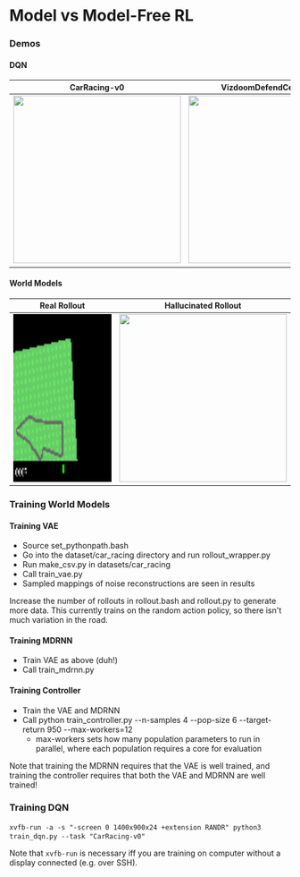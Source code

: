 # Model vs Model-Free RL

### Demos

#### DQN

CarRacing-v0            |  VizdoomDefendCenter-v0
:-------------------------:|:-------------------------:
<img src="demos/dqn-CarRacing-v0.gif" height="300" width="300" style="display:inline;">  |  <img src="demos/dqn-VizdoomDefendCenter-v0.gif" height="300" width="300" style="display:inline;">

#### World Models
Real Rollout | Hallucinated Rollout
:-------------------------:|:-------------------------:
<img src="demos/world_models_rollout.gif" height="300" width="300" style="display:inline;"> | <img src="demos/world_models_hallucination.gif" height="300" width="300" style="display:inline;">


### Training World Models

#### Training VAE
  * Source set_pythonpath.bash
  * Go into the dataset/car_racing directory and run rollout_wrapper.py
  * Run make_csv.py in datasets/car_racing
  * Call train_vae.py
  * Sampled mappings of noise reconstructions are seen in results

Increase the number of rollouts in rollout.bash and rollout.py to generate more data. This currently
trains on the random action policy, so there isn't much variation in the road.

#### Training MDRNN
* Train VAE as above (duh!)
* Call train_mdrnn.py

#### Training Controller
  * Train the VAE and MDRNN
  * Call python train_controller.py --n-samples 4 --pop-size 6 --target-return 950 --max-workers=12
    * max-workers sets how many population parameters to run in parallel, where each population
      requires a core for evaluation

Note that training the MDRNN requires that the VAE is well trained, and training the controller
requires that both the VAE and MDRNN are well trained!

### Training DQN

```
xvfb-run -a -s "-screen 0 1400x900x24 +extension RANDR" python3 train_dqn.py --task "CarRacing-v0"
```

Note that `xvfb-run` is necessary iff you are training on computer without a display connected (e.g. over SSH).
